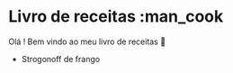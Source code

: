 # Livro de receitas :man_cook

Olá ! Bem vindo ao meu livro de receitas :wave:

- Strogonoff de frango
